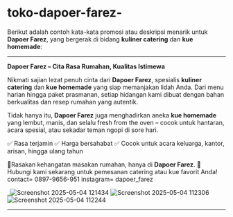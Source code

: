 # toko-dapoer-farez-
Berikut adalah contoh kata-kata promosi atau deskripsi menarik untuk **Dapoer Farez**, yang bergerak di bidang **kuliner catering** dan **kue homemade**:

---

**Dapoer Farez – Cita Rasa Rumahan, Kualitas Istimewa**

Nikmati sajian lezat penuh cinta dari **Dapoer Farez**, spesialis **kuliner catering** dan **kue homemade** yang siap memanjakan lidah Anda. Dari menu harian hingga paket prasmanan, setiap hidangan kami dibuat dengan bahan berkualitas dan resep rumahan yang autentik.

Tidak hanya itu, **Dapoer Farez** juga menghadirkan aneka **kue homemade** yang lembut, manis, dan selalu fresh from the oven – cocok untuk hantaran, acara spesial, atau sekadar teman ngopi di sore hari.

✅ Rasa terjamin
✅ Harga bersahabat
✅ Cocok untuk acara keluarga, kantor, arisan, hingga ulang tahun

📍Rasakan kehangatan masakan rumahan, hanya di **Dapoer Farez**.
📲 Hubungi kami sekarang untuk pemesanan catering atau kue favorit Anda!
contact= 0897-9656-951
instagram= dapoer_farez



_![Screenshot 2025-05-04 121434](https://github.com/user-attachments/assets/cc259ef6-5629-452d-a048-570613ee7485)
![Screenshot 2025-05-04 112306](https://github.com/user-attachments/assets/04bcbd38-d00a-497d-9b1d-d720aada20c0)
![Screenshot 2025-05-04 112244](https://github.com/user-attachments/assets/5bfff1e1-a423-4e4d-a830-5fb2ded3f1a0)

---

